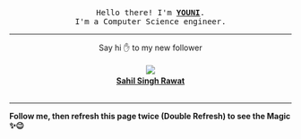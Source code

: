 
<p align='center'>
<samp>
Hello there! I'm <b><a rel='nofollow noopener noreferrer' target='_blank' href='https://github.com/abdelyouni'>YOUNI</a></b>.
<br>I'm a Computer Science engineer.
</samp>
</p>
<hr>
<p align='center'>
<span>Say hi ✋ to my new follower </span></br></br>
<img src='https://avatars1.githubusercontent.com/u/53341206?s=100&amp;v=4'><img src='https://maisonpizza.com/github/abdelyouni/1609905779_img.png' width='1' height='1'><b></br>
<a rel='nofollow noopener noreferrer' target='_blank' href='https://github.com/sahil-rawat'>Sahil Singh Rawat</a></b></br></br>
</p>
<hr>
<b>Follow me, then refresh this page twice (Double Refresh) to see the Magic ✨😉</b> 